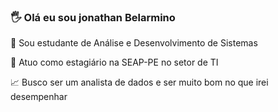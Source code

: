 ### 🖐 Olá eu sou jonathan Belarmino

📕 Sou estudante de Análise e Desenvolvimento de Sistemas 

💼 Atuo como estagiário na SEAP-PE no setor de TI

📈 Busco ser um analista de dados e ser muito bom no que irei desempenhar 
